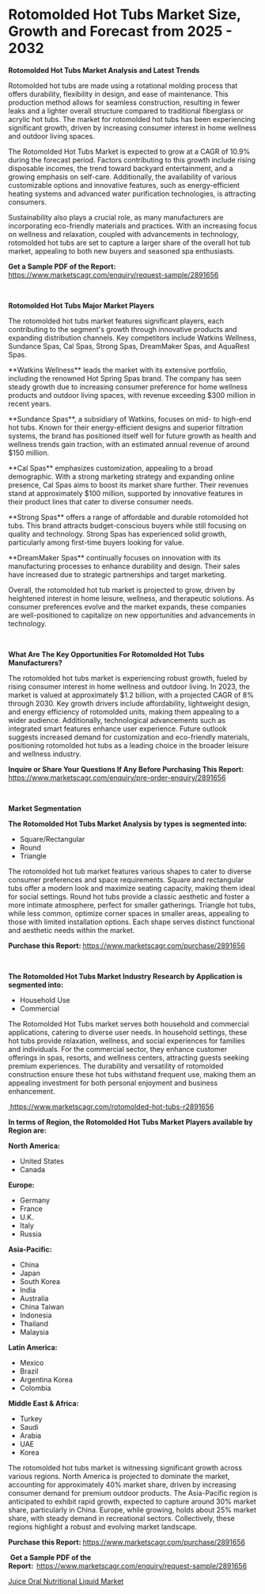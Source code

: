 <p><h1>Rotomolded Hot Tubs Market Size, Growth and Forecast from 2025 - 2032</h1></p><p><strong>Rotomolded Hot Tubs Market Analysis and Latest Trends</strong></p>
<p><p>Rotomolded hot tubs are made using a rotational molding process that offers durability, flexibility in design, and ease of maintenance. This production method allows for seamless construction, resulting in fewer leaks and a lighter overall structure compared to traditional fiberglass or acrylic hot tubs. The market for rotomolded hot tubs has been experiencing significant growth, driven by increasing consumer interest in home wellness and outdoor living spaces. </p><p>The Rotomolded Hot Tubs Market is expected to grow at a CAGR of 10.9% during the forecast period. Factors contributing to this growth include rising disposable incomes, the trend toward backyard entertainment, and a growing emphasis on self-care. Additionally, the availability of various customizable options and innovative features, such as energy-efficient heating systems and advanced water purification technologies, is attracting consumers. </p><p>Sustainability also plays a crucial role, as many manufacturers are incorporating eco-friendly materials and practices. With an increasing focus on wellness and relaxation, coupled with advancements in technology, rotomolded hot tubs are set to capture a larger share of the overall hot tub market, appealing to both new buyers and seasoned spa enthusiasts.</p></p>
<p><strong>Get a Sample PDF of the Report:&nbsp;</strong> <a href="https://www.marketscagr.com/enquiry/request-sample/2891656?utm_campaign=2480&utm_medium=2&utm_source=Github&utm_content=ia&utm_term=14032025&utm_id=rotomolded-hot-tubs">https://www.marketscagr.com/enquiry/request-sample/2891656</a></p>
<p>&nbsp;</p>
<p><strong>Rotomolded Hot Tubs Major Market Players</strong></p>
<p><p>The rotomolded hot tubs market features significant players, each contributing to the segment's growth through innovative products and expanding distribution channels. Key competitors include Watkins Wellness, Sundance Spas, Cal Spas, Strong Spas, DreamMaker Spas, and AquaRest Spas.</p><p>**Watkins Wellness** leads the market with its extensive portfolio, including the renowned Hot Spring Spas brand. The company has seen steady growth due to increasing consumer preference for home wellness products and outdoor living spaces, with revenue exceeding $300 million in recent years.</p><p>**Sundance Spas**, a subsidiary of Watkins, focuses on mid- to high-end hot tubs. Known for their energy-efficient designs and superior filtration systems, the brand has positioned itself well for future growth as health and wellness trends gain traction, with an estimated annual revenue of around $150 million.</p><p>**Cal Spas** emphasizes customization, appealing to a broad demographic. With a strong marketing strategy and expanding online presence, Cal Spas aims to boost its market share further. Their revenues stand at approximately $100 million, supported by innovative features in their product lines that cater to diverse consumer needs.</p><p>**Strong Spas** offers a range of affordable and durable rotomolded hot tubs. This brand attracts budget-conscious buyers while still focusing on quality and technology. Strong Spas has experienced solid growth, particularly among first-time buyers looking for value.</p><p>**DreamMaker Spas** continually focuses on innovation with its manufacturing processes to enhance durability and design. Their sales have increased due to strategic partnerships and target marketing.</p><p>Overall, the rotomolded hot tub market is projected to grow, driven by heightened interest in home leisure, wellness, and therapeutic solutions. As consumer preferences evolve and the market expands, these companies are well-positioned to capitalize on new opportunities and advancements in technology.</p></p>
<p>&nbsp;</p>
<p><strong>What Are The Key Opportunities For Rotomolded Hot Tubs Manufacturers?</strong></p>
<p><p>The rotomolded hot tubs market is experiencing robust growth, fueled by rising consumer interest in home wellness and outdoor living. In 2023, the market is valued at approximately $1.2 billion, with a projected CAGR of 8% through 2030. Key growth drivers include affordability, lightweight design, and energy efficiency of rotomolded units, making them appealing to a wider audience. Additionally, technological advancements such as integrated smart features enhance user experience. Future outlook suggests increased demand for customization and eco-friendly materials, positioning rotomolded hot tubs as a leading choice in the broader leisure and wellness industry.</p></p>
<p><strong>Inquire or Share Your Questions If Any Before Purchasing This Report:</strong> <a href="https://www.marketscagr.com/enquiry/pre-order-enquiry/2891656?utm_campaign=2480&utm_medium=2&utm_source=Github&utm_content=ia&utm_term=14032025&utm_id=rotomolded-hot-tubs">https://www.marketscagr.com/enquiry/pre-order-enquiry/2891656</a></p>
<p>&nbsp;</p>
<p><strong>Market Segmentation</strong></p>
<p><strong>The Rotomolded Hot Tubs Market Analysis by types is segmented into:</strong></p>
<p><ul><li>Square/Rectangular</li><li>Round</li><li>Triangle</li></ul></p>
<p><p>The rotomolded hot tub market features various shapes to cater to diverse consumer preferences and space requirements. Square and rectangular tubs offer a modern look and maximize seating capacity, making them ideal for social settings. Round hot tubs provide a classic aesthetic and foster a more intimate atmosphere, perfect for smaller gatherings. Triangle hot tubs, while less common, optimize corner spaces in smaller areas, appealing to those with limited installation options. Each shape serves distinct functional and aesthetic needs within the market.</p></p>
<p><strong>Purchase this Report:&nbsp;</strong><a href="https://www.marketscagr.com/purchase/2891656?utm_campaign=2480&utm_medium=2&utm_source=Github&utm_content=ia&utm_term=14032025&utm_id=rotomolded-hot-tubs">https://www.marketscagr.com/purchase/2891656</a></p>
<p>&nbsp;</p>
<p><strong>The Rotomolded Hot Tubs Market Industry Research by Application is segmented into:</strong></p>
<p><ul><li>Household Use</li><li>Commercial</li></ul></p>
<p><p>The Rotomolded Hot Tubs market serves both household and commercial applications, catering to diverse user needs. In household settings, these hot tubs provide relaxation, wellness, and social experiences for families and individuals. For the commercial sector, they enhance customer offerings in spas, resorts, and wellness centers, attracting guests seeking premium experiences. The durability and versatility of rotomolded construction ensure these hot tubs withstand frequent use, making them an appealing investment for both personal enjoyment and business enhancement.</p></p>
<p><a href="https://www.marketscagr.com/rotomolded-hot-tubs-r2891656?utm_campaign=2480&utm_medium=2&utm_source=Github&utm_content=ia&utm_term=14032025&utm_id=rotomolded-hot-tubs">&nbsp;https://www.marketscagr.com/rotomolded-hot-tubs-r2891656</a></p>
<p><strong>In terms of Region, the Rotomolded Hot Tubs Market Players available by Region are:</strong></p>
<p>
    <p> <strong> North America: </strong>
        <ul>
            <li>United States</li>
            <li>Canada</li>
        </ul>
        </p> 
    <p> <strong> Europe: </strong>
        <ul>
            <li>Germany</li>
            <li>France</li>
            <li>U.K.</li>
            <li>Italy</li>
            <li>Russia</li>
        </ul>
        </p> 
    <p> <strong> Asia-Pacific: </strong>
        <ul>
            <li>China</li>
            <li>Japan</li>
            <li>South Korea</li>
            <li>India</li>
            <li>Australia</li>
            <li>China Taiwan</li>
            <li>Indonesia</li>
            <li>Thailand</li>
            <li>Malaysia</li>
        </ul>
        </p> 
    <p> <strong> Latin America: </strong>
        <ul>
            <li>Mexico</li>
            <li>Brazil</li>
            <li>Argentina Korea</li>
            <li>Colombia</li>
        </ul>
        </p> 
    <p> <strong> Middle East & Africa: </strong>
        <ul>
            <li>Turkey</li>
            <li>Saudi</li>
            <li>Arabia</li>
            <li>UAE</li>
            <li>Korea</li>
        </ul>
    </p>
    </p>
<p><p>The rotomolded hot tubs market is witnessing significant growth across various regions. North America is projected to dominate the market, accounting for approximately 40% market share, driven by increasing consumer demand for premium outdoor products. The Asia-Pacific region is anticipated to exhibit rapid growth, expected to capture around 30% market share, particularly in China. Europe, while growing, holds about 25% market share, with steady demand in recreational sectors. Collectively, these regions highlight a robust and evolving market landscape.</p></p>
<p><strong>Purchase this Report: </strong><a href="https://www.marketscagr.com/purchase/2891656?utm_campaign=2480&utm_medium=2&utm_source=Github&utm_content=ia&utm_term=14032025&utm_id=rotomolded-hot-tubs">https://www.marketscagr.com/purchase/2891656</a></p>
<p>&nbsp;<strong>Get a Sample PDF of the Report:&nbsp;&nbsp;</strong><a href="https://www.marketscagr.com/enquiry/request-sample/2891656?utm_campaign=2480&utm_medium=2&utm_source=Github&utm_content=ia&utm_term=14032025&utm_id=rotomolded-hot-tubs">https://www.marketscagr.com/enquiry/request-sample/2891656</a></p>
<p><strong></strong></p>
<p><p><a href="https://github.com/cheryjhonson/Market-Research-Report-List-1/blob/main/juice-oral-nutritional-liquid-market.md?utm_campaign=2480&utm_medium=2&utm_source=Github&utm_content=ia&utm_term=14032025&utm_id=rotomolded-hot-tubs">Juice Oral Nutritional Liquid Market</a></p></p>
